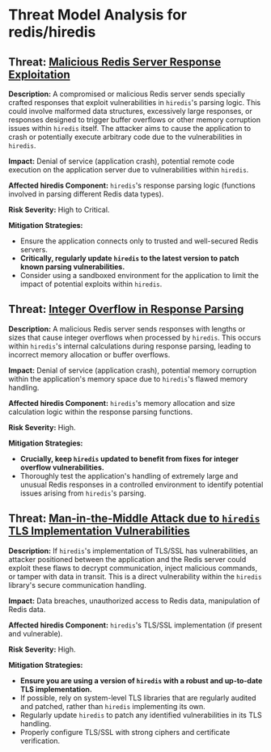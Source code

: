# Threat Model Analysis for redis/hiredis

## Threat: [Malicious Redis Server Response Exploitation](./threats/malicious_redis_server_response_exploitation.md)

**Description:** A compromised or malicious Redis server sends specially crafted responses that exploit vulnerabilities in `hiredis`'s parsing logic. This could involve malformed data structures, excessively large responses, or responses designed to trigger buffer overflows or other memory corruption issues within `hiredis` itself. The attacker aims to cause the application to crash or potentially execute arbitrary code due to the vulnerabilities in `hiredis`.

**Impact:** Denial of service (application crash), potential remote code execution on the application server due to vulnerabilities within `hiredis`.

**Affected hiredis Component:** `hiredis`'s response parsing logic (functions involved in parsing different Redis data types).

**Risk Severity:** High to Critical.

**Mitigation Strategies:**
* Ensure the application connects only to trusted and well-secured Redis servers.
* **Critically, regularly update `hiredis` to the latest version to patch known parsing vulnerabilities.**
* Consider using a sandboxed environment for the application to limit the impact of potential exploits within `hiredis`.

## Threat: [Integer Overflow in Response Parsing](./threats/integer_overflow_in_response_parsing.md)

**Description:** A malicious Redis server sends responses with lengths or sizes that cause integer overflows when processed by `hiredis`. This occurs within `hiredis`'s internal calculations during response parsing, leading to incorrect memory allocation or buffer overflows.

**Impact:** Denial of service (application crash), potential memory corruption within the application's memory space due to `hiredis`'s flawed memory handling.

**Affected hiredis Component:** `hiredis`'s memory allocation and size calculation logic within the response parsing functions.

**Risk Severity:** High.

**Mitigation Strategies:**
* **Crucially, keep `hiredis` updated to benefit from fixes for integer overflow vulnerabilities.**
* Thoroughly test the application's handling of extremely large and unusual Redis responses in a controlled environment to identify potential issues arising from `hiredis`'s parsing.

## Threat: [Man-in-the-Middle Attack due to `hiredis` TLS Implementation Vulnerabilities](./threats/man-in-the-middle_attack_due_to__hiredis__tls_implementation_vulnerabilities.md)

**Description:** If `hiredis`'s implementation of TLS/SSL has vulnerabilities, an attacker positioned between the application and the Redis server could exploit these flaws to decrypt communication, inject malicious commands, or tamper with data in transit. This is a direct vulnerability within the `hiredis` library's secure communication handling.

**Impact:** Data breaches, unauthorized access to Redis data, manipulation of Redis data.

**Affected hiredis Component:** `hiredis`'s TLS/SSL implementation (if present and vulnerable).

**Risk Severity:** High.

**Mitigation Strategies:**
* **Ensure you are using a version of `hiredis` with a robust and up-to-date TLS implementation.**
* If possible, rely on system-level TLS libraries that are regularly audited and patched, rather than `hiredis` implementing its own.
* Regularly update `hiredis` to patch any identified vulnerabilities in its TLS handling.
* Properly configure TLS/SSL with strong ciphers and certificate verification.

